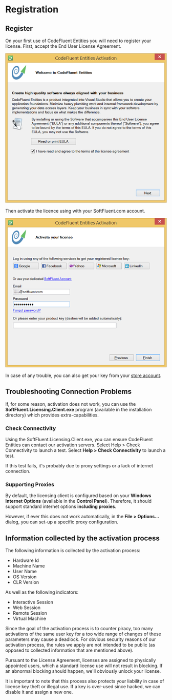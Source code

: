 # Registration

## Register

On your first use of CodeFluent Entities you will need to register your license. First, accept the End User License Agreement.

![](img/first-setup-08.png)

Then activate the licence using with your SoftFluent.com account.

![](img/first-setup-09.png)

In case of any trouble, you can also get your key from your [store account](http://www.softfluent.com/store/products).


## Troubleshooting Connection Problems

If, for some reason, activation does not work, you can use the **SoftFluent.Licensing.Client.exe** program (available in the installation directory) which provides extra-capabilities.

### Check Connectivity

Using the SoftFluent.Licensing.Client.exe, you can ensure CodeFluent Entities can contact our activation servers. Select Help > Check Connectivity to launch a test. Select **Help > Check Connectivity** to launch a test.

If this test fails, it's probably due to proxy settings or a lack of internet connection.

### Supporting Proxies

By default, the licensing client is configured based on your **Windows Internet Options** (available in the **Control Panel**). Therefore, it should support standard internet options **including proxies**.

However, if ever this does not work automatically, in the **File > Options...** dialog, you can set-up a specific proxy configuration.


## Information collected by the activation process

The following information is collected by the activation process:
* Hardware Id
* Machine Name
* User Name
* OS Version
* CLR Version

As well as the following indicators:
* Interactive Session
* Web Session
* Remote Session
* Virtual Machine

Since the goal of the activation process is to counter piracy, too many activations of the same user key for a too wide range of changes of these parameters may cause a deadlock. For obvious security reasons of our activation process, the rules we apply are not intended to be public (as opposed to collected information that are mentioned above).

Pursuant to the License Agreement, licenses are assigned to physically appointed users, which a standard license use will not result in blocking. If an abnormal blocking should happen, we'll obviously unlock your license.

It is important to note that this process also protects your liability in case of license key theft or illegal use.
If a key is over-used since hacked, we can disable it and assign a new one.